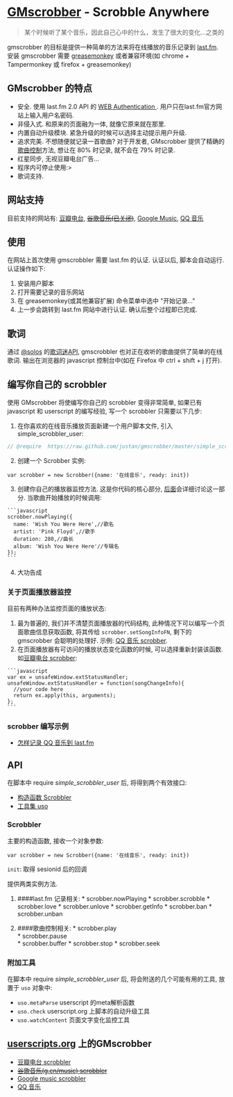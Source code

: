 # [GMscrobber](http://justan.github.com/gmscrobber/) - Scrobble Anywhere

>某个时候听了某个音乐，因此自己心中的什么，发生了很大的变化…之类的

gmscrobber 的目标是提供一种简单的方法来将在线播放的音乐记录到 [last.fm](http://last.fm).
安装 gmscrobber 需要 [greasemonkey](http://www.greasespot.net/) 或者兼容环境(如 chrome + Tampermonkey 或 firefox + greasemonkey)

## GMscrobber 的特点
  
  * 安全. 使用 last.fm 2.0 API 的 [WEB Authentication ](http://cn.last.fm/api/webauth). 用户只在last.fm官方网站上输入用户名密码.
  * 非侵入式. 和原来的页面融为一体, 就像它原来就在那里.
  * 内置自动升级模块. 紧急升级的时候可以选择主动提示用户升级.
  * 追求完美. 不想随便就记录一首歌曲? 对于开发者, GMscrobber 提供了精确的[歌曲控制](#歌曲控制相关)方法, 想让在 80% 时记录, 就不会在 79% 时记录.
  * 红星同步, 无视豆瓣电台广告...
  * 程序内可停止使用:>
  * 歌词支持.

## 网站支持
目前支持的网站有: [豆瓣电台](http://douban.fm/), [<del>谷歌音乐(已关闭)</del>](http://g.top100.cn/16667639/html/player.html#loaded), [Google Music](http://music.google.com), [QQ 音乐](http://music.qq.com)

## 使用
在网站上首次使用 gmscrobbler 需要 last.fm 的认证. 认证以后, 脚本会自动运行. 认证操作如下:

  1. 安装用户脚本
  2. 打开需要记录的音乐网站
  3. 在 greasemonkey(或其他兼容扩展) 命令菜单中选中 "开始记录..."
  4. 上一步会跳转到 last.fm 网站中进行认证. 确认后整个过程即已完成.
  
## 歌词
通过 [@solos](https://github.com/solos) 的[歌词迷API](http://api.geci.me/en/latest/index.html), gmscrobbler 也对正在收听的歌曲提供了简单的在线歌词. 输出在浏览器的 javascript 控制台中(如在 Firefox 中 ctrl + shift + j 打开).

## 编写你自己的 scrobbler
使用 GMscrobber 将使编写你自己的 scrobbler 变得非常简单, 如果已有 javascript 和 userscript 的编写经验, 写一个 scrobbler 只需要以下几步: 

  1. 在你喜欢的在线音乐播放页面新建一个用户脚本文件, 引入 simple_scrobbler_user: 
  
   ```javascript
   // @require  https://raw.github.com/justan/gmscrobber/master/simple_scrobbler_user.js
   ```
   
  2. 创建一个 Scrobber 实例: 
  
   `var scrobber = new Scrobber({name: '在线音乐', ready: init})`
   
  3. 创建你自己的播放器监控方法. 这是你代码的核心部分, [后面](#关于页面播放器监控)会详细讨论这一部分. 当歌曲开始播放的时候调用: 
  
    ```javascript
    scrobber.nowPlaying({
      name: 'Wish You Were Here',//歌名
      artist: 'Pink Floyd',//歌手
      duration: 280,//曲长
      album: 'Wish You Were Here'//专辑名
    });
    ```
    
  4. 大功告成

### 关于页面播放器监控
目前有两种办法监控页面的播放状态:
  
  1. 最为普遍的, 我们并不清楚页面播放器的代码结构, 此种情况下可以编写一个页面歌曲信息获取函数, 将其传给  `scrobber.setSongInfoFN`, 剩下的 gmscrobber 会聪明的处理好. 示例: [QQ 音乐 scrobber](https://github.com/justan/gmscrobber/blob/master/qqmusicscrobber.user.js).
  2. 在页面播放器有可访问的播放状态变化函数的时候, 可以选择重新封装该函数. 如[豆瓣电台 scrobber](https://github.com/justan/gmscrobber/blob/master/dbscrobbler.user.js): 
  
    ```javascript
    var ex = unsafeWindow.extStatusHandler;
    unsafeWindow.extStatusHandler = function(songChangeInfo){
      //your code here
      return ex.apply(this, arguments);
    };
    ```
    
### scrobber 编写示例

  * [怎样记录 QQ 音乐到 last.fm](http://blog.whosemind.net/blog/2012/06/15/zen-yang-ji-lu-qqyin-le-dao-last-dot-fm/)
  
## API
在脚本中 require *simple_scrobbler_user* 后, 将得到两个有效接口:

  * [构造函数 Scrobbler](#scrobbler)
  * [工具集 uso](#附加工具)

### Scrobbler
主要的构造函数, 接收一个对象参数:

`var scrobber = new Scrobber({name: '在线音乐', ready: init})`

`init`: 取得 sesionid 后的回调

提供两类实例方法.

  1. ####last.fm 记录相关:
    * scrobber.nowPlaying
    * scrobber.scrobble
    * scrobber.love
    * scrobber.unlove
    * scrobber.getInfo
    * scrobber.ban
    * scrobber.unban
    
  2. ####歌曲控制相关: 
    * scrobber.play  
    * scrobber.pause  
    * scrobber.buffer 
    * scrobber.stop 
    * scrobber.seek

### 附加工具
在脚本中 require *simple_scrobbler_user* 后, 将会附送的几个可能有用的工具, 放置于 `uso` 对象中: 

  * `uso.metaParse` userscript 的meta解析函数
  * `uso.check` userscript.org 上脚本的自动升级工具
  * `uso.watchContent` 页面文字变化监控工具
  
## [userscripts.org](https://userscripts.org/) 上的GMscrobber

  * [豆瓣电台 scrobbler](https://userscripts.org/scripts/show/98833)
  * [<del>谷歌音乐(g.cn/music) scrobbler</del>](https://userscripts.org/scripts/show/92863)
  * [Google music scrobbler](https://userscripts.org/scripts/show/111546)
  * [QQ 音乐](https://userscripts.org/scripts/show/136050)